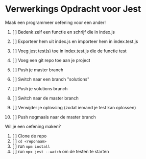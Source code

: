 # Verwerkings Opdracht voor Jest

Maak een programmeer oefening voor een ander!

1. [ ] Bedenk zelf een functie en schrijf die in index.js
2. [ ] Exporteer hem uit index.js en importeer hem in index.test.js
3. [ ] Voeg jest test(s) toe in index.test.js die de functie test

4. [ ] Voeg een git repo toe aan je project
5. [ ] Push je master branch
6. [ ] Switch naar een branch "solutions"
7. [ ] Push je solutions branch
8. [ ] Switch naar de master branch
9. [ ] Verwijder je oplossing (zodat iemand je test kan oplossen)
10. [ ] Push nogmaals naar de master branch

Wil je een oefening maken?

1. [ ] Clone de repo
2. [ ] `cd <reponaam>`
3. [ ] run `npm install`
4. [ ] run `npx jest --watch` om de testen te starten
